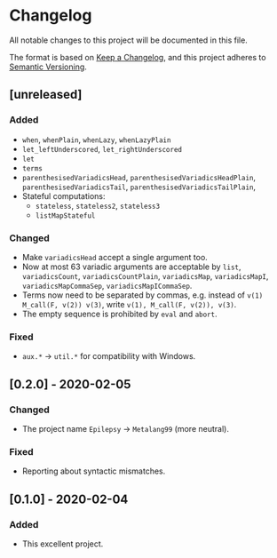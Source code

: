 # Changelog

All notable changes to this project will be documented in this file.

The format is based on [Keep a Changelog](https://keepachangelog.com/en/1.0.0/), 
and this project adheres to [Semantic Versioning](https://semver.org/spec/v2.0.0.html).

## [unreleased]

### Added

 - `when`, `whenPlain`, `whenLazy`, `whenLazyPlain`
 - `let_leftUnderscored`, `let_rightUnderscored`
 - `let`
 - `terms`
 - `parenthesisedVariadicsHead`, `parenthesisedVariadicsHeadPlain`, `parenthesisedVariadicsTail`, `parenthesisedVariadicsTailPlain`,
 - Stateful computations:
   - `stateless`, `stateless2`, `stateless3`
   - `listMapStateful`

### Changed

 - Make `variadicsHead` accept a single argument too.
 - Now at most 63 variadic arguments are acceptable by `list`, `variadicsCount`, `variadicsCountPlain`, `variadicsMap`, `variadicsMapI`, `variadicsMapCommaSep`, `variadicsMapICommaSep`.
 - Terms now need to be separated by commas, e.g. instead of `v(1) M_call(F, v(2)) v(3)`, write `v(1), M_call(F, v(2)), v(3)`.
 - The empty sequence is prohibited by `eval` and `abort`.

### Fixed

 - `aux.*` -> `util.*` for compatibility with Windows.

## [0.2.0] - 2020-02-05

### Changed

 - The project name `Epilepsy` -> `Metalang99` (more neutral).

### Fixed

 - Reporting about syntactic mismatches.

## [0.1.0] - 2020-02-04

### Added

 - This excellent project.
